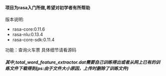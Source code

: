 #### 项目为rasa入门所做,希望对初学者有所帮助
版本说明: 
* rasa-core:0.11.6
* rasa-nlu:0.13.4
* rasa-core-sdk:0.11.4 

功能：查询火车票
具体细节请看源码
##### 其中,total_word_feature_extractor.dat需要自己训练得出或者从网上已有的训练文件下载得到(ps:由于文件大小原因，上传时删除了训练文件)
